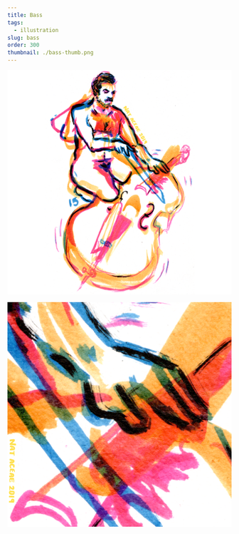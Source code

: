 ```yaml
---
title: Bass
tags:
  - illustration
slug: bass
order: 300
thumbnail: ./bass-thumb.png
---
```

![](bass1.png)

![](bass2.png)
